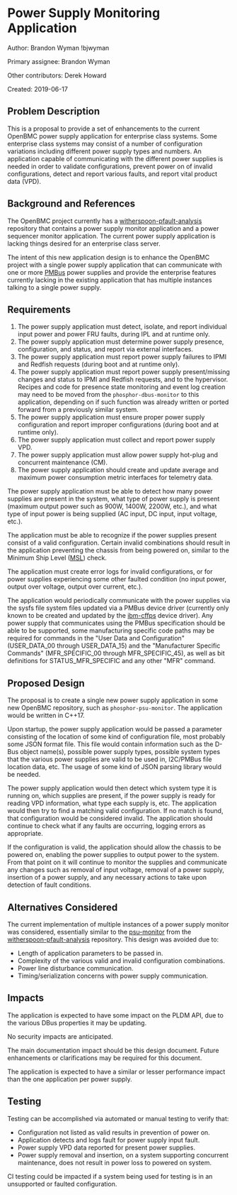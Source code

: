 
# Power Supply Monitoring Application

Author:
  Brandon Wyman !bjwyman

Primary assignee:
  Brandon Wyman

Other contributors:
  Derek Howard

Created:
  2019-06-17

## Problem Description
This is a proposal to provide a set of enhancements to the current OpenBMC
power supply application for enterprise class systems. Some enterprise class
systems may consist of a number of configuration variations including different
power supply types and numbers. An application capable of communicating with the
different power supplies is needed in order to validate configurations, prevent
power on of invalid configurations, detect and report various faults, and report
vital product data (VPD).

## Background and References
The OpenBMC project currently has a [witherspoon-pfault-analysis][1] repository
that contains a power supply monitor application and a power sequencer monitor
application. The current power supply application is lacking things desired for
an enterprise class server.

The intent of this new application design is to enhance the OpenBMC project
with a single power supply application that can communicate with one or more
[PMBus][2] power supplies and provide the enterprise features currently lacking
in the existing application that has multiple instances talking to a single
power supply.

## Requirements
1. The power supply application must detect, isolate, and report individual
input power and power FRU faults, during IPL and at runtime only.
2. The power supply application must determine power supply presence,
configuration, and status, and report via external interfaces.
3. The power supply application must report power supply failures to IPMI and
Redfish requests (during boot and at runtime only).
4. The power supply application must report power supply present/missing changes
and status to IPMI and Redfish requests, and to the hypervisor. Recipes and code
for presence state monitoring and event log creation may need to be moved from
the `phosphor-dbus-monitor` to this application, depending on if such function
was already written or ported forward from a previously similar system.
5. The power supply application must ensure proper power supply configuration
and report improper configurations (during boot and at runtime only).
6. The power supply application must collect and report power supply VPD.
7. The power supply application must allow power supply hot-plug and concurrent
maintenance (CM).
8. The power supply application should create and update average and maximum
power consumption metric interfaces for telemetry data.

The power supply application must be able to detect how many power supplies are
present in the system, what type of power supply is present (maximum output
power such as 900W, 1400W, 2200W, etc.), and what type of input power is being
supplied (AC input, DC input, input voltage, etc.).

The application must be able to recognize if the power supplies present
consist of a valid configuration. Certain invalid combinations should result in
the application preventing the chassis from being powered on, similar to the
Minimum Ship Level ([MSL][3]) check.

The application must create error logs for invalid configurations, or for power
supplies experiencing some other faulted condition (no input power, output over
voltage, output over current, etc.).

The application would periodically communicate with the power supplies via the
sysfs file system files updated via a PMBus device driver (currently only known
to be created and updated by the [ibm-cffps][4] device driver). Any power
supply that communicates using the PMBus specification should be able to be
supported, some manufacturing specific code paths may be required for commands
in the "User Data and Configuration" (USER_DATA_00 through USER_DATA_15) and
the "Manufacturer Specific Commands" (MFR_SPECIFIC_00 through MFR_SPECIFIC_45),
as well as bit definitions for STATUS_MFR_SPECIFIC and any other "MFR" command.

## Proposed Design
The proposal is to create a single new power supply application in some new
OpenBMC repository, such as `phosphor-psu-monitor`. The application would be
written in C++17.

Upon startup, the power supply application would be passed a parameter
consisting of the location of some kind of configuration file, most probably
some JSON format file. This file would contain information such as the D-Bus
object name(s), possible power supply types, possible system types that the
various power supplies are valid to be used in, I2C/PMBus file location data,
etc. The usage of some kind of JSON parsing library would be needed.

The power supply application would then detect which system type it is running
on, which supplies are present, if the power supply is ready for reading VPD
information, what type each supply is, etc. The application would then try to
find a matching valid configuration. If no match is found, that configuration
would be considered invalid. The application should continue to check what if
any faults are occurring, logging errors as appropriate.

If the configuration is valid, the application should allow the chassis to be
powered on, enabling the power supplies to output power to the system. From
that point on it will continue to monitor the supplies and communicate any
changes such as removal of input voltage, removal of a power supply, insertion
of a power supply, and any necessary actions to take upon detection of fault
conditions.

## Alternatives Considered
The current implementation of multiple instances of a power supply monitor was
considered, essentially similar to the [psu-monitor][5] from the
[witherspoon-pfault-analysis][1] repository. This design was avoided due to:
 - Length of application parameters to be passed in.
 - Complexity of the various valid and invalid configuration combinations.
 - Power line disturbance communication.
 - Timing/serialization concerns with power supply communication.

## Impacts
The application is expected to have some impact on the PLDM API, due to the
various DBus properties it may be updating.

No security impacts are anticipated.

The main documentation impact should be this design document. Future
enhancements or clarifications may be required for this document.

The application is expected to have a similar or lesser performance impact than
the one application per power supply.

## Testing
Testing can be accomplished via automated or manual testing to verify that:
* Configuration not listed as valid results in prevention of power on.
* Application detects and logs fault for power supply input fault.
* Power supply VPD data reported for present power supplies.
* Power supply removal and insertion, on a system supporting concurrent
maintenance, does not result in power loss to powered on system.

CI testing could be impacted if a system being used for testing is in an
unsupported or faulted configuration.

[1]: https://github.com/openbmc/witherspoon-pfault-analysis
[2]: https://en.wikipedia.org/wiki/Power_Management_Bus
[3]: https://github.com/openbmc/phosphor-dbus-interfaces/blob/master/xyz/openbmc_project/Control/README.msl.md
[4]: https://github.com/openbmc/linux/blob/dev-5.1/drivers/hwmon/pmbus/ibm-cffps.c
[5]: https://github.com/openbmc/witherspoon-pfault-analysis/tree/master/power-supply
